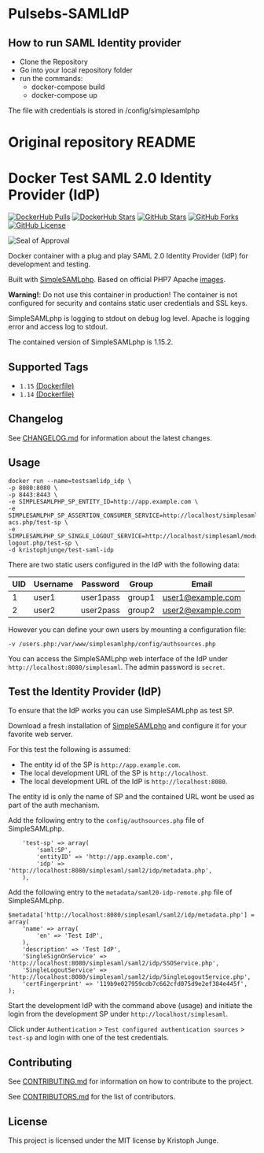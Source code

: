 # Pulsebs-SAMLIdP

## How to run SAML Identity provider

- Clone the Repository
- Go into your local repository folder
- run the commands:
    - docker-compose build
    - docker-compose up

The file with credentials is stored in /config/simplesamlphp





# Original repository README 
# Docker Test SAML 2.0 Identity Provider (IdP)

[![DockerHub Pulls](https://img.shields.io/docker/pulls/kristophjunge/test-saml-idp.svg)](https://hub.docker.com/r/kristophjunge/test-saml-idp/) [![DockerHub Stars](https://img.shields.io/docker/stars/kristophjunge/test-saml-idp.svg)](https://hub.docker.com/r/kristophjunge/test-saml-idp/) [![GitHub Stars](https://img.shields.io/github/stars/kristophjunge/docker-test-saml-idp.svg?label=github%20stars)](https://github.com/kristophjunge/docker-test-saml-idp) [![GitHub Forks](https://img.shields.io/github/forks/kristophjunge/docker-test-saml-idp.svg?label=github%20forks)](https://github.com/kristophjunge/docker-test-saml-idp) [![GitHub License](https://img.shields.io/github/license/kristophjunge/docker-test-saml-idp.svg)](https://github.com/kristophjunge/docker-test-saml-idp)

![Seal of Approval](https://raw.githubusercontent.com/kristophjunge/docker-test-saml-idp/master/seal.jpg)

Docker container with a plug and play SAML 2.0 Identity Provider (IdP) for development and testing.

Built with [SimpleSAMLphp](https://simplesamlphp.org). Based on official PHP7 Apache [images](https://hub.docker.com/_/php/).

**Warning!**: Do not use this container in production! The container is not configured for security and contains static user credentials and SSL keys.

SimpleSAMLphp is logging to stdout on debug log level. Apache is logging error and access log to stdout.

The contained version of SimpleSAMLphp is 1.15.2.


## Supported Tags

- `1.15` [(Dockerfile)](https://github.com/kristophjunge/docker-test-saml-idp/blob/1.15/Dockerfile)
- `1.14` [(Dockerfile)](https://github.com/kristophjunge/docker-test-saml-idp/blob/1.14/Dockerfile)


## Changelog

See [CHANGELOG.md](https://github.com/kristophjunge/docker-test-saml-idp/blob/master/docs/CHANGELOG.md) for information about the latest changes.


## Usage

```
docker run --name=testsamlidp_idp \
-p 8080:8080 \
-p 8443:8443 \
-e SIMPLESAMLPHP_SP_ENTITY_ID=http://app.example.com \
-e SIMPLESAMLPHP_SP_ASSERTION_CONSUMER_SERVICE=http://localhost/simplesaml/module.php/saml/sp/saml2-acs.php/test-sp \
-e SIMPLESAMLPHP_SP_SINGLE_LOGOUT_SERVICE=http://localhost/simplesaml/module.php/saml/sp/saml2-logout.php/test-sp \
-d kristophjunge/test-saml-idp
```

There are two static users configured in the IdP with the following data:

| UID | Username | Password | Group | Email |
|---|---|---|---|---|
| 1 | user1 | user1pass | group1 | user1@example.com |
| 2 | user2 | user2pass | group2 | user2@example.com |

However you can define your own users by mounting a configuration file:

```
-v /users.php:/var/www/simplesamlphp/config/authsources.php
```

You can access the SimpleSAMLphp web interface of the IdP under `http://localhost:8080/simplesaml`. The admin password is `secret`.


## Test the Identity Provider (IdP)

To ensure that the IdP works you can use SimpleSAMLphp as test SP.

Download a fresh installation of [SimpleSAMLphp](https://simplesamlphp.org) and configure it for your favorite web server.

For this test the following is assumed:
- The entity id of the SP is `http://app.example.com`.
- The local development URL of the SP is `http://localhost`.
- The local development URL of the IdP is `http://localhost:8080`.

The entity id is only the name of SP and the contained URL wont be used as part of the auth mechanism.

Add the following entry to the `config/authsources.php` file of SimpleSAMLphp.
```
    'test-sp' => array(
        'saml:SP',
        'entityID' => 'http://app.example.com',
        'idp' => 'http://localhost:8080/simplesaml/saml2/idp/metadata.php',
    ),
```

Add the following entry to the `metadata/saml20-idp-remote.php` file of SimpleSAMLphp.
```
$metadata['http://localhost:8080/simplesaml/saml2/idp/metadata.php'] = array(
    'name' => array(
        'en' => 'Test IdP',
    ),
    'description' => 'Test IdP',
    'SingleSignOnService' => 'http://localhost:8080/simplesaml/saml2/idp/SSOService.php',
    'SingleLogoutService' => 'http://localhost:8080/simplesaml/saml2/idp/SingleLogoutService.php',
    'certFingerprint' => '119b9e027959cdb7c662cfd075d9e2ef384e445f',
);
```

Start the development IdP with the command above (usage) and initiate the login from the development SP under `http://localhost/simplesaml`.

Click under `Authentication` > `Test configured authentication sources` > `test-sp` and login with one of the test credentials.


## Contributing

See [CONTRIBUTING.md](https://github.com/kristophjunge/docker-test-saml-idp/blob/master/docs/CONTRIBUTING.md) for information on how to contribute to the project.

See [CONTRIBUTORS.md](https://github.com/kristophjunge/docker-test-saml-idp/blob/master/docs/CONTRIBUTORS.md) for the list of contributors.


## License

This project is licensed under the MIT license by Kristoph Junge.
